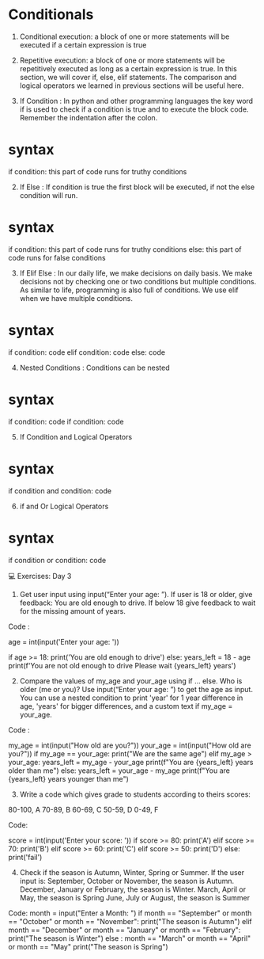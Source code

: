 #                                                                                 Conditionals 
1. Conditional execution: a block of one or more statements will be executed if a certain expression is true
2. Repetitive execution: a block of one or more statements will be repetitively executed as long as a certain expression is true. In this section, we will cover if, else, elif statements. The comparison and logical operators we learned in previous sections will be useful here.

1. If Condition :
In python and other programming languages the key word if is used to check if a condition is true and to execute the block code. Remember the indentation after the colon.

# syntax
if condition:
    this part of code runs for truthy conditions

2. If Else : 
If condition is true the first block will be executed, if not the else condition will run.

# syntax
if condition:
    this part of code runs for truthy conditions
else:
     this part of code runs for false conditions

3. If Elif Else :
In our daily life, we make decisions on daily basis. We make decisions not by checking one or two conditions but multiple conditions. As similar to life, programming is also full of conditions. We use elif when we have multiple conditions.

# syntax
if condition:
    code
elif condition:
    code
else:
    code

4. Nested Conditions :
Conditions can be nested

# syntax
if condition:
    code
    if condition:
    code

5. If Condition and Logical Operators

# syntax
if condition and condition:
    code

6. if and Or Logical Operators
# syntax
if condition or condition:
    code

💻 Exercises: Day 3

1. Get user input using input(“Enter your age: ”). If user is 18 or older, give feedback: You are old enough to drive. If below 18 give feedback to wait for the missing amount of years. 

Code :

age = int(input('Enter your age: '))

if age >= 18:
    print('You are old enough to drive')
else:
    years_left = 18 - age
    print(f'You are not old enough to drive Please wait {years_left} years')

2. Compare the values of my_age and your_age using if … else. Who is older (me or you)? Use input(“Enter your age: ”) to get the age as input. You can use a nested condition to print 'year' for 1 year difference in age, 'years' for bigger differences, and a custom text if my_age = your_age.

Code :

my_age = int(input("How old are you?"))
your_age = int(input("How old are you?"))
if my_age == your_age:
    print("We are the same age")
elif my_age > your_age:
    years_left = my_age - your_age
    print(f"You are {years_left} years older than me")
else:
    years_left = your_age - my_age
    print(f"You are {years_left} years younger than me")

3. Write a code which gives grade to students according to theirs scores:

80-100, A
70-89, B
60-69, C
50-59, D
0-49, F

Code:

score = int(input('Enter your score: '))
if score >= 80:
    print('A')
elif score >= 70:
    print('B')
elif score >= 60:
    print('C')
elif score >= 50:
    print('D')
else:
    print('fail')


4. Check if the season is Autumn, Winter, Spring or Summer. If the user input is: September, October or November, the season is Autumn. December, January or February, the season is Winter. March, April or May, the season is Spring June, July or August, the season is Summer

Code:
month = input("Enter a Month: ")
if month == "September" or month == "October" or month == "November":
    print("The season is Autumn")
elif month == "December" or month == "January" or month == "February":
    print("The season is Winter")
else :
    month == "March" or month == "April" or month == "May"
    print("The season is Spring")

